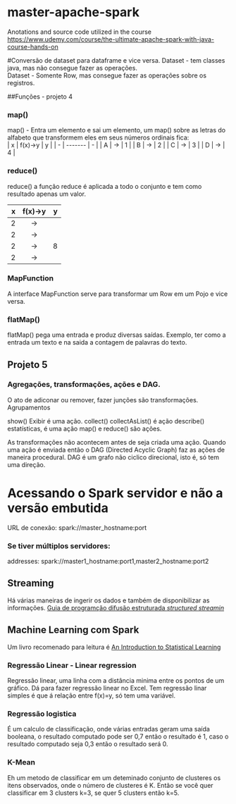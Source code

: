 # master-apache-spark
Anotations and source code utilized in the course https://www.udemy.com/course/the-ultimate-apache-spark-with-java-course-hands-on



#Conversão de dataset para dataframe e vice versa.
Dataset<T> - tem classes java, mas não consegue fazer as operações.<br/>
Dataset<Row> - Somente Row, mas consegue fazer as operações sobre os registros. 

##Funções - projeto 4
### map()
map() - Entra um elemento e sai um elemento, um map() sobre as letras do alfabeto que transformem eles em seus números ordinais fica:<br/>
| x | f(x)->y | y |
| - | ------- | - |
| A | -> | 1 |
| B | -> | 2 |
| C | -> | 3 |
| D | -> | 4 |


### reduce()
reduce() a função reduce é aplicada a todo o conjunto e tem como resultado apenas um valor.<br/>

| x | f(x)->y | y |
| -: | :-------: | -: |
| 2 |  -> |  |
| 2 |  -> |  |
| 2 |  -> | 8 |
| 2 |  -> |  |
 

### MapFunction
A interface MapFunction serve para transformar um Row em um Pojo e vice versa.

### flatMap()
flatMap() pega uma entrada e produz diversas saídas.
Exemplo, ter como a entrada um texto e na saida a contagem de palavras do texto.



## Projeto 5
### Agregações, transformações, ações e DAG.
O ato de adiconar ou remover, fazer junções são transformações.
Agrupamentos 

show() Exibir é uma ação.
collect()
collectAsList() é ação
describe() estatísticas, é uma ação
map() e reduce() são ações.

As transformações não acontecem antes de seja criada uma ação.
Quando uma ação é enviada então o DAG (Directed Acyclic Graph) faz as ações de maneira procedural.
DAG é um grafo não ciclico direcional, isto é, só tem uma direção.


# Acessando o Spark servidor e não a versão embutida
URL de conexão: spark://master_hostname:port

### Se tiver múltiplos servidores:
addresses: spark://master1_hostname:port1,master2_hostname:port2

## Streaming
Há várias maneiras de ingerir os dados e também de disponibilizar as informações.
[Guia de programção difusão estruturada _structured streamin_](https://spark.apache.org/docs/latest/structured-streaming-programming-guide.html)

## Machine Learning com Spark
Um livro recomenado para leitura é [An Introduction to Statistical Learning](https://www.statlearning.com/)

### Regressão Linear - Linear regression
Regressão linear, uma linha com a distância minima entre os pontos de um gráfico.
Dá para fazer regressão linear no Excel.
Tem regressão linar simples é que á relação entre f(x)=y, só tem uma variável.

### Regressão logistica
É um calculo de classificação, onde várias entradas geram uma saída booleana, o resultado computado pode ser 0,7 então o resultado é 1, caso o resultado computado seja 0,3 então o resultado será 0.

### K-Mean
Eh um metodo de classificar em um deteminado conjunto de clusteres os itens observados, onde o número de clusteres é K.
Então se você quer classificar em 3 clusters k=3, se quer 5 clusters então k=5.



